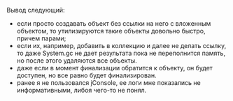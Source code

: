 Вывод следующий:
- если просто создавать объект без ссылки на него с вложенным объектом, то утилизируются такие 
объекты довольно быстро, причем парами;
- если их, например, добавить в коллекцию и далее не делать ссылку, то даже System.gc не дает 
результата пока не переполнится память, но после этого удаляются все объекты.
- даже если в момент финализации обратится к объекту, он будет доступен, но все равно будет 
финализирован.
- ранее я не пользовался jConsole, ее логи мне показались не информативными, либоя чего-то не понял.